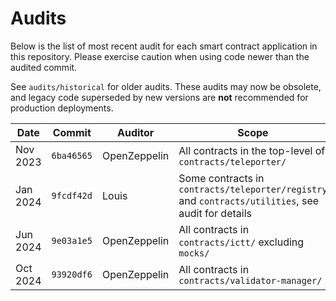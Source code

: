 # Audits

Below is the list of most recent audit for each smart contract application in this repository. Please exercise caution when using code newer than the audited commit.

See `audits/historical` for older audits. These audits may now be obsolete, and legacy code superseded by new versions are __not__ recommended for production deployments.

| Date         | Commit     | Auditor      | Scope                | Links                                                       |
| ------------ | ---------- | ------------ | -------------------- | ----------------------------------------------------------- |
| Nov 2023    | `6ba46565` | OpenZeppelin | All contracts in the top-level of `contracts/teleporter/` | [🔗](./Teleporter%20Audit%20(November%2016th%202023)%20-%20OpenZeppelin.pdf) |
| Jan 2024    | `9fcdf42d` | Louis        | Some contracts in `contracts/teleporter/registry` and `contracts/utilities`, see audit for details | [🔗](./Teleporter%20Upgradeable%20Audit%20(January%2010th%202024)%20-%20Louis.pdf) |
| Jun 2024    | `9e03a1e5` | OpenZeppelin | All contracts in `contracts/ictt/` excluding `mocks/` | [🔗](./ICTT%20Audit%20(June%2026th%202024)%20-%20OpenZeppelin.pdf) |
| Oct 2024    | `93920df6` | OpenZeppelin | All contracts in `contracts/validator-manager/` | [🔗](./Validator%20Manager%20Audit%20(October%2030th%202024)%20-%20OpenZeppelin.pdf) |